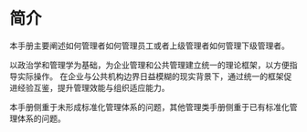 # 简介

本手册主要阐述如何管理者如何管理员工或者上级管理者如何管理下级管理者。

以政治学和管理学为基础，为企业管理和公共管理建立统一的理论框架，以方便指导实际操作。
在企业与公共机构边界日益模糊的现实背景下，通过统一的框架促进经验互鉴，提升管理效能与组织适应能力。

本手册侧重于未形成标准化管理体系的问题，其他管理类手册侧重于已有标准化管理体系的问题。
